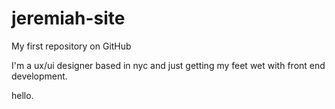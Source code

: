 # jeremiah-site
My first repository on GitHub

I'm a ux/ui designer based in nyc and just getting my feet wet with front end development.

hello.